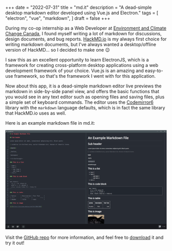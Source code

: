 +++
date = "2022-07-31"
title = "md.it"
description = "A dead-simple desktop markdown editor developed using Vue.js and Electron."
tags = [
    "electron",
    "vue",
    "markdown",
]
draft = false
+++

During my co-op internship as a Web Developer at [Environment and Climate Change Canada](https://www.canada.ca/en/environment-climate-change.html), I found myself writing a lot of markdown for discussions, design documents, and bug reports. [HackMD.io](https://hackmd.io/) is my always first choice for writing markdown documents, but I've always wanted a desktop/offline version of HackMD... so I decided to make one 😉

I saw this as an excellent opportunity to learn ElectronJS, which is a framework for creating cross-platform desktop applications using a web development framework of your choice. Vue.js is an amazing and easy-to-use framework, so that's the framework I went with for this application.

Now about this app, it is a dead-simple markdown editor live previews the markdown in side-by-side panel view, and offers the basic functions that you would see in any text editor such as opening files and saving files, plus a simple set of keyboard commands. The editor uses the [Codemirror6](https://codemirror.net/) library with the `markdown` language defaults, which is in fact the same library that HackMD.io uses as well.

Here is an example markdown file in md.it:

<div style="text-align: center">
  <img  src="/images/projects/md.it/demo-pic.png" alt="md.it screenshot"/>
</div>

Visit the [GitHub repo](https://github.com/sharvenp/md.it) for more information, and feel free to [download](https://github.com/sharvenp/md.it/releases) it and try it out!
